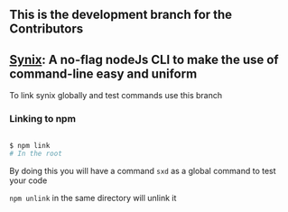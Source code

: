 ## This is the development branch for the Contributors

## [Synix](https://synixjs.github.io/): A no-flag nodeJs CLI to make the use of command-line easy and uniform

To link synix globally and test commands use this branch

### Linking to npm
```bash

$ npm link
# In the root

```
By doing this you will have a command `sxd` as a global command to test your code   

`npm unlink` in the same directory will unlink it
